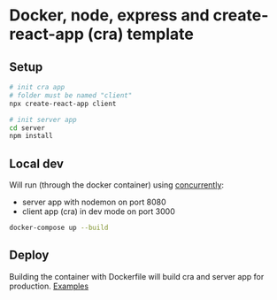 # Docker, node, express and create-react-app (cra) template

## Setup
```sh
# init cra app
# folder must be named "client"
npx create-react-app client

# init server app
cd server
npm install
```

## Local dev
Will run (through the docker container) using [concurrently](https://www.npmjs.com/package/concurrently):
- server app with nodemon on port 8080
- client app (cra) in dev mode on port 3000

```sh
docker-compose up --build
```

## Deploy
Building the container with Dockerfile will build cra and server app for production.
[Examples](https://github.com/tobbbe/docker-templates#build-and-deploy-containers)